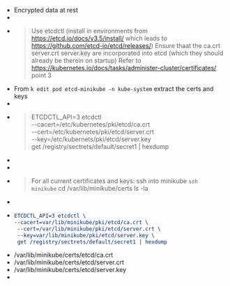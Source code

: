 - Encrypted data at rest
-
- >Use etcdctl  (install in environments from https://etcd.io/docs/v3.5/install/ which leads to https://github.com/etcd-io/etcd/releases/)
  Ensure thaat the ca.crt server.crt server.key are incorporated into etcd (which they should already be therein on startup)
  Refer to https://kubernetes.io/docs/tasks/administer-cluster/certificates/ point 3
- From `k edit pod etcd-minikube -n kube-system` extract the certs and keys
-
- >ETCDCTL_API=3 etcdctl \
  --cacert=/etc/kubernetes/pki/etcd/ca.crt \
   --cert=/etc/kubernetes/pki/etcd/server.crt \
   --key=/etc/kubernets/pki/etcd/server.key \
   get /registry/sectrets/default/secret1 | hexdump
-
-
- >For all current certificates and keys:
  ssh into minikube `ssh minikube`
  cd /var/lib/minikube/certs
  ls -la
-
- ```cmake
  ETCDCTL_API=3 etcdctl \
  --cacert=var/lib/minikube/pki/etcd/ca.crt \
   --cert=/var/lib/minikube/pki/etcd/server.crt \
   --key=var/lib/minikube/pki/etcd/server.key \
   get /registry/sectrets/default/secret1 | hexdump
  ```
- /var/lib/minikube/certs/etcd/ca.crt
- /var/lib/minikube/certs/etcd/server.crt
- /var/lib/minikube/certs/etcd/server.key
-